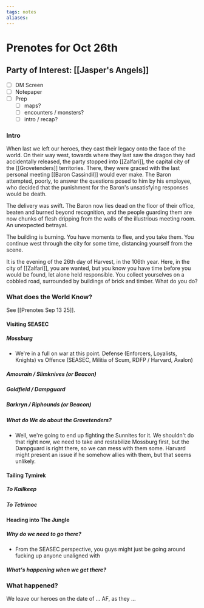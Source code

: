 ```yaml
---
tags: notes
aliases:
---
```


# Prenotes for Oct 26th
## Party of Interest: [[Jasper's Angels]]
- [ ] DM Screen
- [ ] Notepaper
- [ ] Prep
	- [ ] maps?
	- [ ] encounters / monsters?
	- [ ] intro / recap?

### Intro

When last we left our heroes, they cast their legacy onto the face of the world. On their way west, towards where they last saw the dragon they had accidentally released, the party stopped into [[Zalfari]], the capital city of the [[Grovetenders]] territories. There, they were graced with the last personal meeting [[Baron Cassindil]] would ever make. The Baron attempted, poorly, to answer the questions posed to him by his employee, who decided that the punishment for the Baron's unsatisfying responses would be death. 

The delivery was swift. The Baron now lies dead on the floor of their office, beaten and burned beyond recognition, and the people guarding them are now chunks of flesh dripping from the walls of the illustrious meeting room. An unexpected betrayal.

The building is burning. You have moments to flee, and you take them. You continue west through the city for some time, distancing yourself from the scene. 

It is the evening of the 26th day of Harvest, in the 106th year. Here, in the city of [[Zalfari]], you are wanted, but you know you have time before you would be found, let alone held responsible. You collect yourselves on a cobbled road, surrounded by buildings of brick and timber. What do you do?

### What does the World Know?

See [[Prenotes Sep 13 25]].

#### Visiting SEASEC
##### Mossburg
- We're in a full on war at this point. Defense (Enforcers, Loyalists, Knights) vs Offence (SEASEC, Militia of Scum, RDFP / Harvard, Avalon)
##### Amourain / Slimknives (or Beacon)
##### Goldfield / Dampguard 
##### Barkryn / Riphounds (or Beacon)
##### What do We do about the Grovetenders?
- Well, we're going to end up fighting the Sunnites for it. We shouldn't do that right now, we need to take and restabilize Mossburg first, but the Dampguard is right there, so we can mess with them some. Harvard might present an issue if he somehow allies with them, but that seems unlikely.
#### Tailing Tymirek
##### To Kailkeep
##### To Tetrimoc
#### Heading into The Jungle
##### Why do we need to go there?
- From the SEASEC perspective, you guys might just be going around fucking up anyone unaligned with 
##### What's happening when we get there?

### What happened?


We leave our heroes on the date of ... AF, as they ...